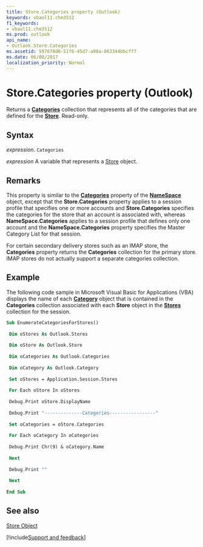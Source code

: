 ```yaml
---
title: Store.Categories property (Outlook)
keywords: vbaol11.chm3512
f1_keywords:
- vbaol11.chm3512
ms.prod: outlook
api_name:
- Outlook.Store.Categories
ms.assetid: 597678d0-51f6-45d7-a98a-063344bbcff7
ms.date: 06/08/2017
localization_priority: Normal
---
```



# Store.Categories property (Outlook)

Returns a **[Categories](Outlook.Categories.md)** collection that represents all of the categories that are defined for the **[Store](Outlook.Store.md)**. Read-only.


## Syntax

_expression_. `Categories`

_expression_ A variable that represents a [Store](Outlook.Store.md) object.


## Remarks

This property is similar to the  **[Categories](Outlook.NameSpace.Categories.md)** property of the **[NameSpace](Outlook.NameSpace.md)** object, except that the **Store.Categories** property applies to a session profile that specifies one or more accounts and **Store.Categories** specifies the categories for the store that an account is associated with, whereas **NameSpace.Categories** applies to a session profile that defines only one account and the **NameSpace.Categories** property specifies the Master Category List for that session.

For certain secondary delivery stores such as an IMAP store, the  **Categories** property returns the **Categories** collection for the primary store. IMAP stores do not actually support a separate categories collection.


## Example

The following code sample in Microsoft Visual Basic for Applications (VBA) displays the name of each  **[Category](Outlook.Category.md)** object that is contained in the **Categories** collection associated with each **Store** object in the **[Stores](Outlook.Stores.md)** collection for the session.


```vb
Sub EnumerateCategoriesForStores() 
 
 Dim oStores As Outlook.Stores 
 
 Dim oStore As Outlook.Store 
 
 Dim oCategories As Outlook.Categories 
 
 Dim oCategory As Outlook.Category 
 
 Set oStores = Application.Session.Stores 
 
 For Each oStore In oStores 
 
 Debug.Print oStore.DisplayName 
 
 Debug.Print "--------------Categories-----------------" 
 
 Set oCategories = oStore.Categories 
 
 For Each oCategory In oCategories 
 
 Debug.Print Chr(9) & oCategory.Name 
 
 Next 
 
 Debug.Print "" 
 
 Next 
 
End Sub
```


## See also


[Store Object](Outlook.Store.md)

[!include[Support and feedback](~/includes/feedback-boilerplate.md)]
